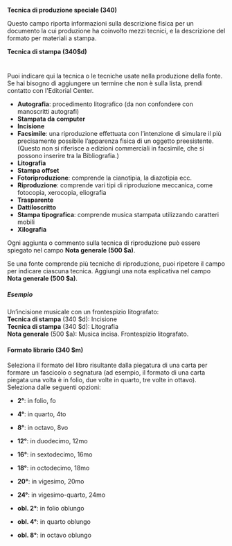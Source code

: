 **Tecnica di produzione speciale (340)**

Questo campo riporta informazioni sulla descrizione fisica per un documento la cui produzione ha coinvolto mezzi tecnici, e la descrizione del formato per materiali a stampa.

**Tecnica di stampa (340$d)**

#

Puoi indicare qui la tecnica o le tecniche usate nella produzione della fonte. Se hai bisogno di aggiungere un termine che non è sulla lista, prendi contatto con l'Editorial Center.

- **Autografia**: procedimento litografico (da non confondere con manoscritti autografi)
- **Stampata da**  **computer**
- **Incisione**
- **Facsimile**: una riproduzione effettuata con l’intenzione di simulare il più precisamente possibile l’apparenza fisica di un oggetto preesistente. (Questo non si riferisce a edizioni commerciali in facsimile, che si possono inserire tra la Bibliografia.)
- **Litografia**
- **Stampa offset**
- **Fotoriproduzione**: comprende la cianotipia, la diazotipia ecc.
- **Riproduzione**: comprende vari tipi di riproduzione meccanica, come fotocopia, xerocopia, eliografia
- **Trasparente**
- **Dattiloscritto**
- **Stampa tipografica**: comprende musica stampata utilizzando caratteri mobili
- **Xilografia**

Ogni aggiunta o commento sulla tecnica di riproduzione può essere spiegato nel campo **Nota generale (500 $a)**.

Se una fonte comprende più tecniche di riproduzione, puoi ripetere il campo per indicare ciascuna tecnica. Aggiungi una nota esplicativa nel campo  **Nota generale (500 $a)**.

##### Esempio  
Un’incisione musicale con un frontespizio litografato:  
**Tecnica di stampa** (340 $d): Incisione  
**Tecnica di stampa**  (340 $d): Litografia  
**Nota generale**  (500 $a): Musica incisa. Frontespizio litografato.



#### Formato librario (340 $m)

Seleziona il formato del libro risultante dalla piegatura di una carta per formare un fascicolo o segnatura (ad esempio, il formato di una carta piegata una volta è in folio, due volte in quarto, tre volte in ottavo). Seleziona dalle seguenti opzioni:

- **2°**: in folio, fo

- **4°**: in quarto, 4to

- **8°**: in octavo, 8vo

- **12°**: in duodecimo, 12mo

- **16°**: in sextodecimo, 16mo

- **18°**: in octodecimo, 18mo

- **20°**: in vigesimo, 20mo

- **24°**: in vigesimo-quarto, 24mo

- **obl. 2°**: in folio oblungo

- **obl. 4°**: in quarto oblungo

- **obl. 8°**: in octavo oblungo
